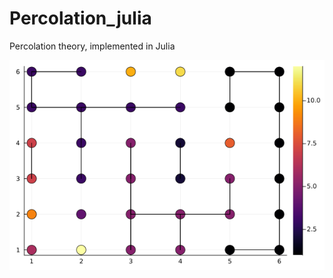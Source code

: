 # Percolation_julia
Percolation theory, implemented in Julia 


![Alt Perc_theory_julia_plt](https://github.com/tushargayan2324/Percolation_julia/blob/main/hehe.png)
